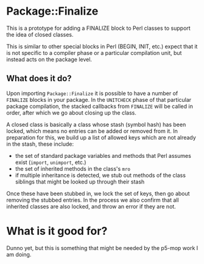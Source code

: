 # Package::Finalize

This is a prototype for adding a FINALIZE block to Perl classes to 
support the idea of closed classes.

This is similar to other special blocks in Perl (BEGIN, INIT, etc.)
expect that it is not specific to a compiler phase or a particular 
compilation unit, but instead acts on the package level.

## What does it do?

Upon importing `Package::Finalize` it is possible to have a number
of `FINALIZE` blocks in your package. In the `UNITCHECK` phase of 
that particular package compilation, the stacked callbacks from 
`FINALIZE` will be called in order, after which we go about closing
up the class. 

A closed class is basically a class whose stash (symbol hash) has 
been locked, which means no entries can be added or removed from it.
In preparation for this, we build up a list of allowed keys which 
are not already in the stash, these include: 

- the set of standard package variables and methods that Perl 
  assumes exist (`import`, `unimport`, etc.)
- the set of inherited methods in the class's `mro`
- if multiple inheritance is detected, we stub out methods of the 
  class siblings that might be looked up through their stash

Once these have been stubbed in, we lock the set of keys, then go 
about removing the stubbed entries. In the process we also confirm 
that all inherited classes are also locked, and throw an error if 
they are not.

# What is it good for?

Dunno yet, but this is something that might be needed by the p5-mop 
work I am doing.
